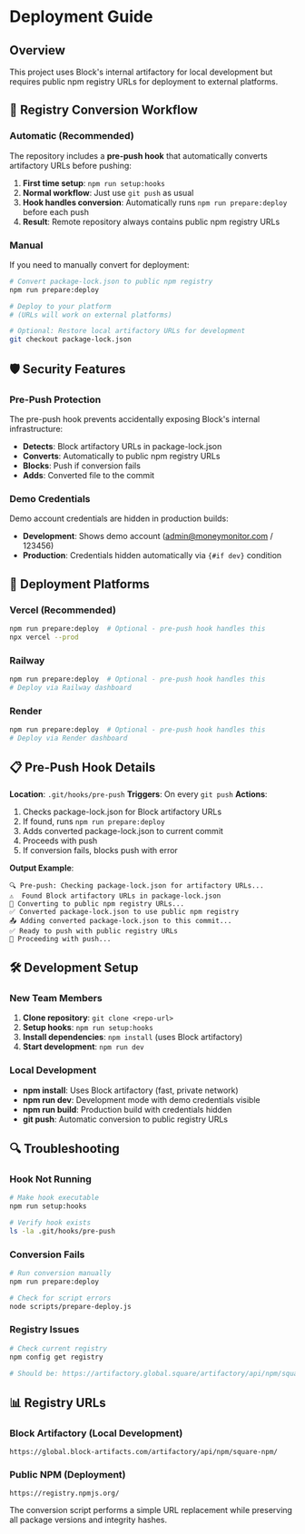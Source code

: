 # Deployment Guide

## Overview

This project uses Block's internal artifactory for local development but requires public npm registry URLs for deployment to external platforms.

## 🔄 Registry Conversion Workflow

### Automatic (Recommended)

The repository includes a **pre-push hook** that automatically converts artifactory URLs before pushing:

1. **First time setup**: `npm run setup:hooks`
2. **Normal workflow**: Just use `git push` as usual
3. **Hook handles conversion**: Automatically runs `npm run prepare:deploy` before each push
4. **Result**: Remote repository always contains public npm registry URLs

### Manual

If you need to manually convert for deployment:

```bash
# Convert package-lock.json to public npm registry
npm run prepare:deploy

# Deploy to your platform
# (URLs will work on external platforms)

# Optional: Restore local artifactory URLs for development  
git checkout package-lock.json
```

## 🛡️ Security Features

### Pre-Push Protection

The pre-push hook prevents accidentally exposing Block's internal infrastructure:

- **Detects**: Block artifactory URLs in package-lock.json
- **Converts**: Automatically to public npm registry URLs  
- **Blocks**: Push if conversion fails
- **Adds**: Converted file to the commit

### Demo Credentials

Demo account credentials are hidden in production builds:

- **Development**: Shows demo account (admin@moneymonitor.com / 123456)
- **Production**: Credentials hidden automatically via `{#if dev}` condition

## 🚀 Deployment Platforms

### Vercel (Recommended)
```bash
npm run prepare:deploy  # Optional - pre-push hook handles this
npx vercel --prod
```

### Railway
```bash
npm run prepare:deploy  # Optional - pre-push hook handles this  
# Deploy via Railway dashboard
```

### Render
```bash  
npm run prepare:deploy  # Optional - pre-push hook handles this
# Deploy via Render dashboard  
```

## 📋 Pre-Push Hook Details

**Location**: `.git/hooks/pre-push`
**Triggers**: On every `git push`
**Actions**:
1. Checks package-lock.json for Block artifactory URLs
2. If found, runs `npm run prepare:deploy` 
3. Adds converted package-lock.json to current commit
4. Proceeds with push
5. If conversion fails, blocks push with error

**Output Example**:
```
🔍 Pre-push: Checking package-lock.json for artifactory URLs...
⚠️  Found Block artifactory URLs in package-lock.json
🔄 Converting to public npm registry URLs...
✅ Converted package-lock.json to use public npm registry
📤 Adding converted package-lock.json to this commit...
✅ Ready to push with public registry URLs
🚀 Proceeding with push...
```

## 🛠️ Development Setup

### New Team Members

1. **Clone repository**: `git clone <repo-url>`
2. **Setup hooks**: `npm run setup:hooks`
3. **Install dependencies**: `npm install` (uses Block artifactory)
4. **Start development**: `npm run dev`

### Local Development

- **npm install**: Uses Block artifactory (fast, private network)
- **npm run dev**: Development mode with demo credentials visible
- **npm run build**: Production build with credentials hidden
- **git push**: Automatic conversion to public registry URLs

## 🔍 Troubleshooting

### Hook Not Running
```bash
# Make hook executable
npm run setup:hooks

# Verify hook exists
ls -la .git/hooks/pre-push
```

### Conversion Fails
```bash
# Run conversion manually
npm run prepare:deploy

# Check for script errors
node scripts/prepare-deploy.js
```

### Registry Issues
```bash
# Check current registry
npm config get registry

# Should be: https://artifactory.global.square/artifactory/api/npm/square-npm/
```

## 📊 Registry URLs

### Block Artifactory (Local Development)
```
https://global.block-artifacts.com/artifactory/api/npm/square-npm/
```

### Public NPM (Deployment)  
```
https://registry.npmjs.org/
```

The conversion script performs a simple URL replacement while preserving all package versions and integrity hashes. 